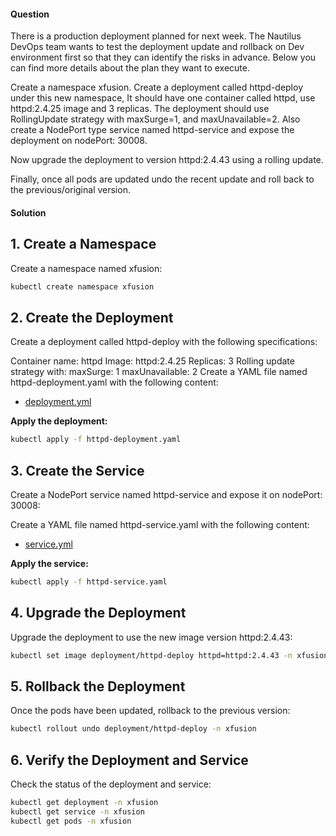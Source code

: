 #### Question
There is a production deployment planned for next week. The Nautilus DevOps team wants to test the deployment update and rollback on Dev environment first so that they can identify the risks in advance. Below you can find more details about the plan they want to execute.

Create a namespace xfusion. Create a deployment called httpd-deploy under this new namespace, It should have one container called httpd, use httpd:2.4.25 image and 3 replicas. The deployment should use RollingUpdate strategy with maxSurge=1, and maxUnavailable=2. Also create a NodePort type service named httpd-service and expose the deployment on nodePort: 30008.

Now upgrade the deployment to version httpd:2.4.43 using a rolling update.

Finally, once all pods are updated undo the recent update and roll back to the previous/original version.

#### Solution

## 1. Create a Namespace
Create a namespace named xfusion:

```bash
kubectl create namespace xfusion
```

## 2. Create the Deployment
Create a deployment called httpd-deploy with the following specifications:

Container name: httpd
Image: httpd:2.4.25
Replicas: 3
Rolling update strategy with:
maxSurge: 1
maxUnavailable: 2
Create a YAML file named httpd-deployment.yaml with the following content:

- [deployment.yml](./deployment.yml)

__Apply the deployment:__

```bash
kubectl apply -f httpd-deployment.yaml
```

## 3. Create the Service
Create a NodePort service named httpd-service and expose it on nodePort: 30008:

Create a YAML file named httpd-service.yaml with the following content:

- [service.yml](./service.yml)

__Apply the service:__

```bash
kubectl apply -f httpd-service.yaml
```

## 4. Upgrade the Deployment
Upgrade the deployment to use the new image version httpd:2.4.43:

```bash
kubectl set image deployment/httpd-deploy httpd=httpd:2.4.43 -n xfusion
```

## 5. Rollback the Deployment
Once the pods have been updated, rollback to the previous version:

```bash
kubectl rollout undo deployment/httpd-deploy -n xfusion
```

## 6. Verify the Deployment and Service
Check the status of the deployment and service:

```bash
kubectl get deployment -n xfusion
kubectl get service -n xfusion
kubectl get pods -n xfusion
```